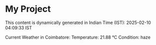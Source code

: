 # My Project

This content is dynamically generated in Indian Time (IST): 2025-02-10 04:09:33 IST


Current Weather in Coimbatore:
Temperature: 21.88 °C
Condition: haze
